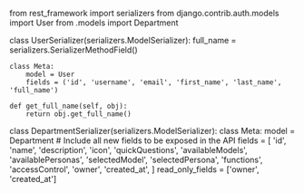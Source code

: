 

from rest_framework import serializers
from django.contrib.auth.models import User
from .models import Department

class UserSerializer(serializers.ModelSerializer):
    full_name = serializers.SerializerMethodField()

    class Meta:
        model = User
        fields = ('id', 'username', 'email', 'first_name', 'last_name', 'full_name')

    def get_full_name(self, obj):
        return obj.get_full_name()

class DepartmentSerializer(serializers.ModelSerializer):
    class Meta:
        model = Department
        # Include all new fields to be exposed in the API
        fields = [
            'id', 
            'name', 
            'description', 
            'icon',
            'quickQuestions',
            'availableModels',
            'availablePersonas',
            'selectedModel',
            'selectedPersona',
            'functions',
            'accessControl',
            'owner',
            'created_at',
        ]
        read_only_fields = ['owner', 'created_at']